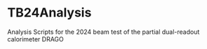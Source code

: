 # TB24Analysis
Analysis Scripts  for the 2024 beam test of the partial dual-readout calorimeter DRAGO
